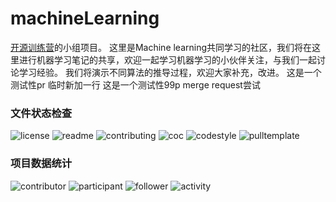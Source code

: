 # machineLearning
[开源训练营](https://github.com/FoolBit/Open-source-training-camp)的小组项目。
这里是Machine learning共同学习的社区，我们将在这里进行机器学习笔记的共享，欢迎一起学习机器学习的小伙伴关注，与我们一起讨论学习经验。
我们将演示不同算法的推导过程，欢迎大家补充，改进。
这是一个测试性pr
临时新加一行
这是一个测试性99p
merge request尝试

### 文件状态检查

![license](http://github.zhangqx.com/file-checker/github/aaa2222339/machineLearning?path=LICENSE)
![readme](http://github.zhangqx.com/file-checker/github/aaa2222339/machineLearning?path=README.md)
![contributing](http://github.zhangqx.com/file-checker/github/aaa2222339/machineLearning?path=CONTRIBUTING.md)
![coc](http://github.zhangqx.com/file-checker/github/aaa2222339/machineLearning?path=CODE_OF_CONDUCT.md)
![codestyle](http://github.zhangqx.com/file-checker/github/aaa2222339/machineLearning?path=CODE_STYLE.md)
![pulltemplate](http://github.zhangqx.com/file-checker/github/aaa2222339/machineLearning?path=.github/PULL_REQUEST_TEMPLATE.md)

### 项目数据统计

![contributor](http://github.zhangqx.com/data/github/aaa2222339/machineLearning?type=contributor)
![participant](http://github.zhangqx.com/data/github/aaa2222339/machineLearning?type=participant)
![follower](http://github.zhangqx.com/data/github/aaa2222339/machineLearning?type=follower)
![activity](http://github.zhangqx.com/data/github/1499140578/Medical-AI?type=activity)

